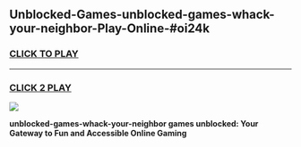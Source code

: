 
## Unblocked-Games-unblocked-games-whack-your-neighbor-Play-Online-#oi24k
<h3>
<a href="https://premium.freeplayer.one?title=unblocked-games-whack-your-neighbor&ref=27F">CLICK TO PLAY</a></h3>
<hr>

<h3>
<a href="https://premium.freeplayer.one?title=unblocked-games-whack-your-neighbor&ref=27F">CLICK 2 PLAY</a>
  
</h3>

<a href="https://premium.freeplayer.one?title=unblocked-games-whack-your-neighbor&ref=27F"><img src="https://clearcache.store/games.png"></a>


**unblocked-games-whack-your-neighbor games unblocked: Your Gateway to Fun and Accessible Online Gaming**
